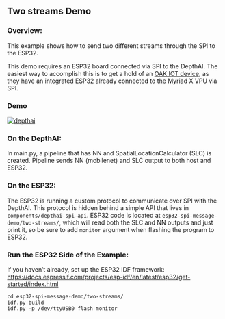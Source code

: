 ## Two streams Demo

### Overview:
This example shows how to send two different streams through the SPI to the ESP32.

This demo requires an ESP32 board connected via SPI to the DepthAI. The easiest way to accomplish this is to get a hold of an [OAK IOT device](https://docs.luxonis.com/projects/hardware/en/latest/#iot-designs), as they have an integrated ESP32 already connected to the Myriad X VPU via SPI.

### Demo

[![depthai](https://user-images.githubusercontent.com/18037362/118379752-bdfb7680-b5d4-11eb-9a56-848c2fdb57e8.gif)](https://www.youtube.com/watch?v=Ctiem0mHbkQ)

### On the DepthAI:
In main.py, a pipeline that has NN and SpatialLocationCalculator (SLC) is created. Pipeline sends NN (mobilenet) and SLC output to both host and ESP32.

### On the ESP32:
The ESP32 is running a custom protocol to communicate over SPI with the DepthAI. This protocol is hidden behind a simple API that lives in `components/depthai-spi-api`. ESP32 code is located at `esp32-spi-message-demo/two-streams/`, which will read both the SLC and NN outputs and just print it, so be sure
to add `monitor` argument when flashing the program to ESP32.

### Run the ESP32 Side of the Example:
If you haven’t already, set up the ESP32 IDF framework:
https://docs.espressif.com/projects/esp-idf/en/latest/esp32/get-started/index.html

```
cd esp32-spi-message-demo/two-streams/
idf.py build
idf.py -p /dev/ttyUSB0 flash monitor
```